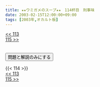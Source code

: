 ```yaml
---
title: ★★ウミガメのスープ★★　114杯目　刑事味
date: 2003-02-15T12:00:00+09:00
tags: [2003年,オカルト板]
---
```

<div class="th_left"><a href="../113"><< 113</a></div>
<div class="th_right"><a href="../115">115 >></a></div>
<br><br>
<script src="../../js/cupsoup.js"></script>
<form>
<input type="button" value="問題と解説のみにする" onClick="toggleCupsoup()">
</form>
{{< 114 >}}
<div class="th_left"><a href="../113"><< 113</a></div>
<div class="th_right"><a href="../115">115 >></a></div>